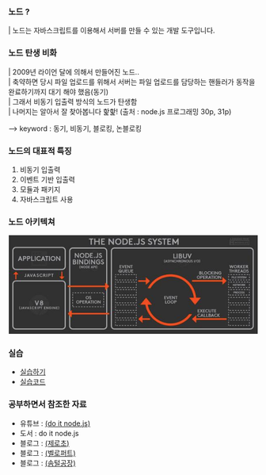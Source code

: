 ### 노드 ? 
| 노드는 자바스크립트를 이용해서 서버를 만들 수 있는 개발 도구입니다.

### 노드 탄생 비화 
| 2009년 라이언 달에 의해서 만들어진 노드..  
| 축약하면 당시 파일 업로드를 위해서 서버는 파일 업로드를 담당하는 핸들러가 동작을 완료하기까지 대기 해야 했음(동기)  
| 그래서 비동기 입출력 방식의 노드가 탄생함  
| 나머지는 알아서 잘 찾아봅니다 핥핥! (출처 : node.js 프로그래밍 30p, 31p)

--> keyword : 동기, 비동기, 블로킹, 논블로킹

### 노드의 대표적 특징

1. 비동기 입출력
2. 이벤트 기반 입출력
3. 모듈과 패키지
4. 자바스크립트 사용

### 노드 아키텍쳐
![Image](../examples/images/node-pic-1.png)

### 실습

- [실습하기](https://github.com/LeadJockey/ex-node/blob/master/examples/md/ex1-hello-world.md)  
- [실습코드](https://github.com/LeadJockey/ex-node/blob/master/examples/js/ex1-hello-world.js)

### 공부하면서 참조한 자료

- 유튜브 : [(do it node.js)](https://www.youtube.com/watch?v=4DPdcfbGSps&index=7&list=PLG7te9eYUi7tHH-hJ2yzBJ9h6dwBu1FUy)
- 도서   : do it node.js
- 블로그 : [(제로초)](https://www.zerocho.com/category/NodeJS/post/57387cb8715202c8679b3af1)
- 블로그 : [(벨로퍼트)](https://velopert.com/node-js-tutorials)
- 블로그 : [(솜털공장)](http://html5around.com/wordpress/tutorials/node-js%EB%A5%BC-%EC%9D%B4%EC%9A%A9%ED%95%9C-todo%EC%96%B4%ED%94%8C%EB%A6%AC%EC%BC%80%EC%9D%B4%EC%85%98-%EC%A0%9C%EC%9E%91/) 